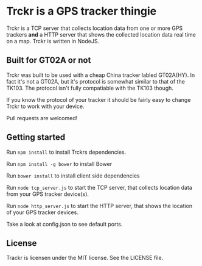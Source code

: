 # Trckr is a GPS tracker thingie

Trckr is a TCP server that collects location data from one or more GPS trackers **and** a HTTP server that shows the collected location data real time on a map. Trckr is written in NodeJS.

## Built for GT02A or not
Trckr was built to be used with a cheap China tracker labled GT02A(HY). In fact it's not a GT02A, but it's protocol is somewhat similar to that of the TK103. The protocol isn't fully compatiable with the TK103 though.

If you know the protocol of your tracker it should be fairly easy to change Trckr to work with your device.

Pull requests are welcomed!

## Getting started
Run ```npm install``` to install Trckrs dependencies.

Run ```npm install -g bower``` to install Bower

Run ```bower install``` to install client side dependencies

Run ```node tcp_server.js``` to start the TCP server, that collects location data from your GPS tracker device(s).

Run ```node http_server.js``` to start the HTTP server, that shows the location of your GPS tracker devices.

Take a look at config.json to see default ports.

## License
Trackr is licensen under the MIT license. See the LICENSE file.

